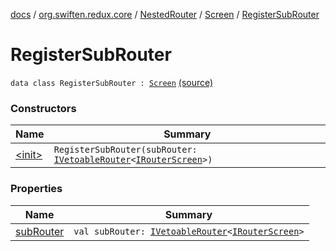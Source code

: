 [docs](../../../../index.md) / [org.swiften.redux.core](../../../index.md) / [NestedRouter](../../index.md) / [Screen](../index.md) / [RegisterSubRouter](./index.md)

# RegisterSubRouter

`data class RegisterSubRouter : `[`Screen`](../index.md) [(source)](https://github.com/protoman92/KotlinRedux/tree/master/common/common-core/src/main/kotlin/org/swiften/redux/core/NestedRouter.kt#L42)

### Constructors

| Name | Summary |
|---|---|
| [&lt;init&gt;](-init-.md) | `RegisterSubRouter(subRouter: `[`IVetoableRouter`](../../../-i-vetoable-router/index.md)`<`[`IRouterScreen`](../../../-i-router-screen.md)`>)` |

### Properties

| Name | Summary |
|---|---|
| [subRouter](sub-router.md) | `val subRouter: `[`IVetoableRouter`](../../../-i-vetoable-router/index.md)`<`[`IRouterScreen`](../../../-i-router-screen.md)`>` |
